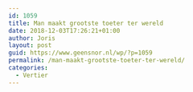 ```yaml
---
id: 1059
title: Man maakt grootste toeter ter wereld
date: 2018-12-03T17:26:21+01:00
author: Joris
layout: post
guid: https://www.geensnor.nl/wp/?p=1059
permalink: /man-maakt-grootste-toeter-ter-wereld/
categories:
  - Vertier
---
```

<figure class="wp-block-embed-youtube wp-block-embed is-type-video is-provider-youtube wp-embed-aspect-16-9 wp-has-aspect-ratio"> 

<div class="wp-block-embed__wrapper">
  <span class="embed-youtube" style="text-align:center; display: block;"></span>
</div></figure>